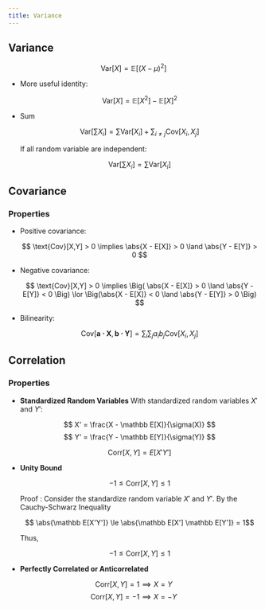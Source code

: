 ```yaml
---
title: Variance
---
```


## Variance

$$\text{Var}[X] = \mathbb E\left[ (X-\mu)^2 \right]$$

* More useful identity:

    $$\text{Var}[X] = \mathbb E[X^2] - \mathbb E[X]^2$$

* Sum

    $$\text{Var}\left[\sum X_i\right] = \sum \text{Var}[X_i] + \sum_{i \neq j} \text{Cov}[X_i,X_j]$$

    If all random variable are independent:

    $$\text{Var}\left[\sum X_i\right] = \sum \text{Var}[X_i] $$

## Covariance

### Properties

* Positive covariance:

    $$
    \text{Cov}[X,Y] > 0 \implies \abs{X - E[X]} > 0 \land \abs{Y - E[Y]} > 0
    $$

* Negative covariance:

    $$
    \text{Cov}[X,Y] > 0 \implies \Big( \abs{X - E[X]} > 0 \land \abs{Y - E[Y]} < 0 \Big) \lor \Big(\abs{X - E[X]} < 0 \land \abs{Y - E[Y]} > 0 \Big)
    $$

* Bilinearity:

    $$
    \text{Cov}[\boldsymbol{a \cdot X}, \boldsymbol{b \cdot Y}] = \sum_{i}\sum_{j}a_ib_j \text{Cov}[X_i,X_j]
    $$

## Correlation

### Properties

* **Standardized Random Variables**
    With standardized random variables $X'$ and $Y'$:

    $$ X' = \frac{X - \mathbb E[X]}{\sigma(X)} $$
    $$ Y' = \frac{Y - \mathbb E[Y]}{\sigma(Y)} $$

    $$ \text{Corr}[X,Y] = E[X'Y']  $$

* **Unity Bound**

    $$ -1 \le \text{Corr}[X,Y] \le 1 $$

    Proof
    : Consider the standardize random variable $X'$ and $Y'$. By the Cauchy-Schwarz Inequality

    $$ \abs{\mathbb E[X'Y']} \le \abs{\mathbb E[X'] \mathbb E[Y']} = 1$$

    Thus,

    $$ -1 \le \text{Corr}[X,Y] \le 1  $$

* **Perfectly Correlated or Anticorrelated**

$$ \text{Corr}[X,Y] = 1 \implies X = Y $$
$$ \text{Corr}[X,Y] = -1 \implies X = -Y$$
